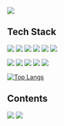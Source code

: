 <img src="https://capsule-render.vercel.app/api?type=waving&color=auto&height=150&text=HyunwooYang&section=header" />

## Tech Stack

<img src="https://img.shields.io/badge/Python-3766AB?style=flat-square&logo=Python&logoColor=white"/></a>
<img src="https://img.shields.io/badge/C-A8B9CC?style=flat-square&logo=c&logoColor=white"/>
<img src="https://img.shields.io/badge/Java-728E9B?style=flat-square&logo=javas&logoColor=white"/>
<img src="https://img.shields.io/badge/Html5-E34F26?style=flat-square&logo=html5&logoColor=white"/>
<img src="https://img.shields.io/badge/Javascript-F7DF1E?style=flat-square&logo=javascript&logoColor=white"/>
<img src="https://img.shields.io/badge/Css-663399?style=flat-square&logo=css&logoColor=white"/>

<img src="https://img.shields.io/badge/Mysql-4479A1?style=flat-square&logo=mysql&logoColor=white"/></a>
<img src="https://img.shields.io/badge/AWS-232F3E?style=flat-square&logo=amazonwebservices&logoColor=white"/>
<img src="https://img.shields.io/badge/Mariadb-003545?style=flat-square&logo=mariadb&logoColor=white"/>
<img src="https://img.shields.io/badge/Linux-FCC624?style=flat-square&logo=linux&logoColor=white"/>
<img src="https://img.shields.io/badge/Pandas-150458?style=flat-square&logo=pandas&logoColor=white"/>

[![Top Langs](https://github-readme-stats.vercel.app/api/top-langs/?username=hyunuda&layout=compact)](https://github.com/hyunuda/github-readme-stats)

## Contents
<img src="https://img.shields.io/badge/Naver-03C75A?style=flat-square&logo=naver&logoColor=white"/></a>
<img src="https://img.shields.io/badge/Gmail-EA4335?style=flat-square&logo=gmail&logoColor=white"/>

 
  
 
